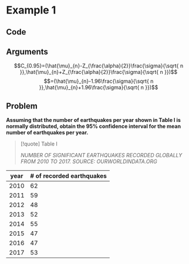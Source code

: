 

# Example 1
## Code


## Arguments
$$C_{0.95}=(\hat{\mu}_{n}-Z_{\frac{\alpha}{2}}\frac{\sigma}{\sqrt{ n }},\hat{\mu}_{n}+Z_{\frac{\alpha}{2}}\frac{\sigma}{\sqrt{ n }})$$
$$=(\hat{\mu}_{n}-1.96\frac{\sigma}{\sqrt{ n }},\hat{\mu}_{n}+1.96\frac{\sigma}{\sqrt{ n }})$$
## Problem
**Assuming that the number of earthquakes per year shown in Table I is normally distributed, obtain the 95% confidence interval for the mean number of earthquakes per year.**

> [!quote] Table I
> 
> *NUMBER OF SIGNIFICANT EARTHQUAKES RECORDED GLOBALLY FROM 2010 TO 2017. SOURCE: OURWORLDINDATA.ORG*

| year | # of recorded earthquakes |
| ---- | ------------------------- |
| 2010 | 62                        |
| 2011 | 59                        |
| 2012 | 48                        |
| 2013 | 52                        |
| 2014 | 55                        |
| 2015 | 47                        |
| 2016 | 47                        |
| 2017 | 53                        |
